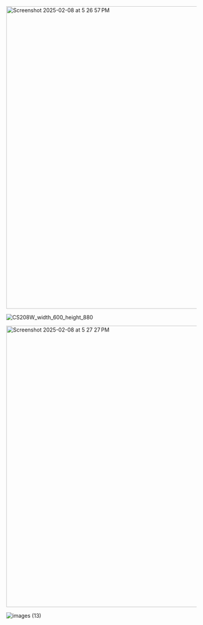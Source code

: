 <img width="800" alt="Screenshot 2025-02-08 at 5 26 57 PM" src="https://github.com/user-attachments/assets/d3fdbdc9-5632-4ef7-8bae-c2d45ca7a629" />

![CS208W_width_600_height_880](https://github.com/user-attachments/assets/7515f933-499b-4add-b18c-b82ab28ebb7c)

<img width="744" alt="Screenshot 2025-02-08 at 5 27 27 PM" src="https://github.com/user-attachments/assets/d3acd1fb-1938-4749-bd7e-72246116acbb" />

![images (13)](https://github.com/user-attachments/assets/78152ce1-f557-4a1a-a434-aa1ac9c048f0)

